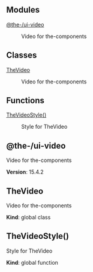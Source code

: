 <!--- Code generated by @the-/script-doc. DO NOT EDIT. -->

## Modules

<dl>
<dt><a href="#module_@the-/ui-video">@the-/ui-video</a></dt>
<dd><p>Video for the-components</p>
</dd>
</dl>

## Classes

<dl>
<dt><a href="#TheVideo">TheVideo</a></dt>
<dd><p>Video for the-components</p>
</dd>
</dl>

## Functions

<dl>
<dt><a href="#TheVideoStyle">TheVideoStyle()</a></dt>
<dd><p>Style for TheVideo</p>
</dd>
</dl>

<a name="module_@the-/ui-video"></a>

## @the-/ui-video
Video for the-components

**Version**: 15.4.2  
<a name="TheVideo"></a>

## TheVideo
Video for the-components

**Kind**: global class  
<a name="TheVideoStyle"></a>

## TheVideoStyle()
Style for TheVideo

**Kind**: global function
